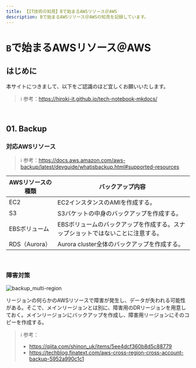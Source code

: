 ```yaml
---
title: 【IT技術の知見】Bで始まるAWSリソース＠AWS
description: Bで始まるAWSリソース＠AWSの知見を記録しています。
---
```


# ```B```で始まるAWSリソース＠AWS

## はじめに

本サイトにつきまして、以下をご認識のほど宜しくお願いいたします。

> ℹ️ 参考：https://hiroki-it.github.io/tech-notebook-mkdocs/

<br>

## 01. Backup

### 対応AWSリソース

> ℹ️ 参考：https://docs.aws.amazon.com/aws-backup/latest/devguide/whatisbackup.html#supported-resources

| AWSリソースの種類 | バックアップ内容                                    |
|--------------|---------------------------------------------|
| EC2          | EC2インスタンスのAMIを作成する。                         |
| S3           | S3バケットの中身のバックアップを作成する。                    |
| EBSボリューム     | EBSボリュームのバックアップを作成する。スナップショットではないことに注意する。 |
| RDS（Aurora）  | Aurora cluster全体のバックアップを作成する。             |

<br>

### 障害対策

![backup_multi-region](https://raw.githubusercontent.com/hiroki-it/tech-notebook/master/images/backup_multi-region.png)

リージョンの何らかのAWSリソースで障害が発生し、データが失われる可能性がある。そこで、メインリージョンとは別に、障害用のDRリージョンを用意しておく。メインリージョンにバックアップを作成し、障害用リージョンにそのコピーを作成する。

> ℹ️ 参考：
>
> - https://qiita.com/shinon_uk/items/5ee4dcf360b8d5c88779
> - https://techblog.finatext.com/aws-cross-region-cross-account-backup-5952a990c1c1

<br>

